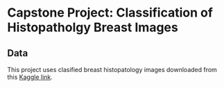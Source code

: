 # Capstone Project: Classification of Histopatholgy Breast Images

## Data
This project uses clasified breast histopatology images downloaded from this [Kaggle link](https://www.kaggle.com/paultimothymooney/breast-histopathology-images/data).
